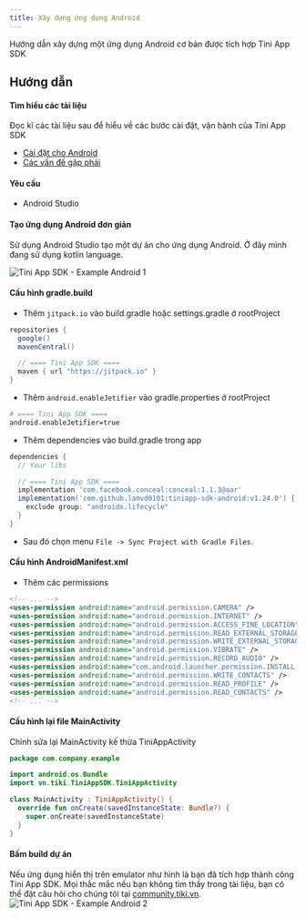 ```yaml
---
title: Xây dựng ứng dụng Android
---
```


Hướng dẫn xây dựng một ứng dụng Android cơ bản được tích hợp Tini App SDK

## Hướng dẫn

#### Tìm hiểu các tài liệu

Đọc kĩ các tài liệu sau để hiểu về các bước cài đặt, vận hành của Tini App SDK

- [Cài đặt cho Android](/docs/sdk/setup-for-android)
- [Các vấn đề gặp phải](/docs/sdk/troubleshooting)

#### Yêu cầu

- Android Studio

#### Tạo ứng dụng Android đơn giản

Sử dụng Android Studio tạo một dự án cho ứng dụng Android. Ở đây mình đang sử dụng kotlin language.

<img src="/img/sdk/example-android-1.png"  alt="Tini App SDK - Example Android 1"/>

#### Cấu hình gradle.build

- Thêm `jitpack.io` vào build.gradle hoặc settings.gradle ở rootProject

```groovy
repositories {
  google()
  mavenCentral()

  // ==== Tini App SDK ====
  maven { url "https://jitpack.io" }
}
```

- Thêm `android.enableJetifier` vào gradle.properties ở rootProject

```bash
# ==== Tini App SDK ====
android.enableJetifier=true
```

- Thêm dependencies vào build.gradle trong app

```groovy
dependencies {
  // Your libs

  // ==== Tini App SDK ====
  implementation 'com.facebook.conceal:conceal:1.1.3@aar'
  implementation('com.github.lamvd0101:tiniapp-sdk-android:v1.24.0') {
    exclude group: "androidx.lifecycle"
  }
}
```

- Sau đó chọn menu `File -> Sync Project with Gradle Files`.

#### Cấu hình AndroidManifest.xml

- Thêm các permissions

```xml
<!-- ... -->
<uses-permission android:name="android.permission.CAMERA" />
<uses-permission android:name="android.permission.INTERNET" />
<uses-permission android:name="android.permission.ACCESS_FINE_LOCATION" />
<uses-permission android:name="android.permission.READ_EXTERNAL_STORAGE" />
<uses-permission android:name="android.permission.WRITE_EXTERNAL_STORAGE" />
<uses-permission android:name="android.permission.VIBRATE" />
<uses-permission android:name="android.permission.RECORD_AUDIO" />
<uses-permission android:name="com.android.launcher.permission.INSTALL_SHORTCUT" />
<uses-permission android:name="android.permission.WRITE_CONTACTS" />
<uses-permission android:name="android.permission.READ_PROFILE" />
<uses-permission android:name="android.permission.READ_CONTACTS" />
<!-- ... -->
```

#### Cấu hình lại file MainActivity

Chỉnh sửa lại MainActivity kế thừa TiniAppActivity

```kotlin
package com.company.example

import android.os.Bundle
import vn.tiki.TiniAppSDK.TiniAppActivity

class MainActivity : TiniAppActivity() {
  override fun onCreate(savedInstanceState: Bundle?) {
    super.onCreate(savedInstanceState)
  }
}
```

#### Bấm build dự án

Nếu ứng dụng hiển thị trên emulator như hình là bạn đã tích hợp thành công Tini App SDK. Mọi thắc mắc nếu bạn không tìm thấy trong tài liệu, bạn có thể đặt câu hỏi cho chúng tôi tại [community.tiki.vn](https://community.tiki.vn).
<img src="/img/sdk/example-android-2.png" alt="Tini App SDK - Example Android 2"/>

